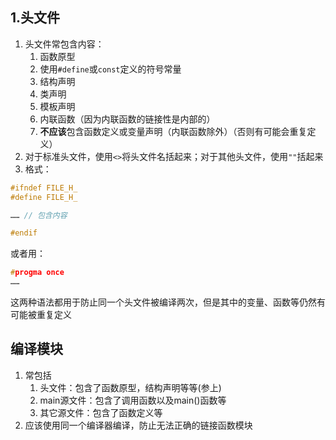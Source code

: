 ## 1.头文件

1. 头文件常包含内容：
	1. 函数原型
	2. 使用`#define`或`const`定义的符号常量
	3. 结构声明
	4. 类声明
	5. 模板声明
	6. 内联函数（因为内联函数的链接性是内部的）
	7. **不应该**包含函数定义或变量声明（内联函数除外）（否则有可能会重复定义）
2. 对于标准头文件，使用`<>`将头文件名括起来；对于其他头文件，使用`""`括起来
3. 格式：
```c++
#ifndef FILE_H_ 
#define FILE_H_

…… // 包含内容

#endif
```
或者用：
```c++
#progma once
……
```
这两种语法都用于防止同一个头文件被编译两次，但是其中的变量、函数等仍然有可能被重复定义

## 编译模块

1. 常包括
	1. 头文件：包含了函数原型，结构声明等等(参上)
	2. main源文件：包含了调用函数以及main()函数等
	3. 其它源文件：包含了函数定义等
2. 应该使用同一个编译器编译，防止无法正确的链接函数模块